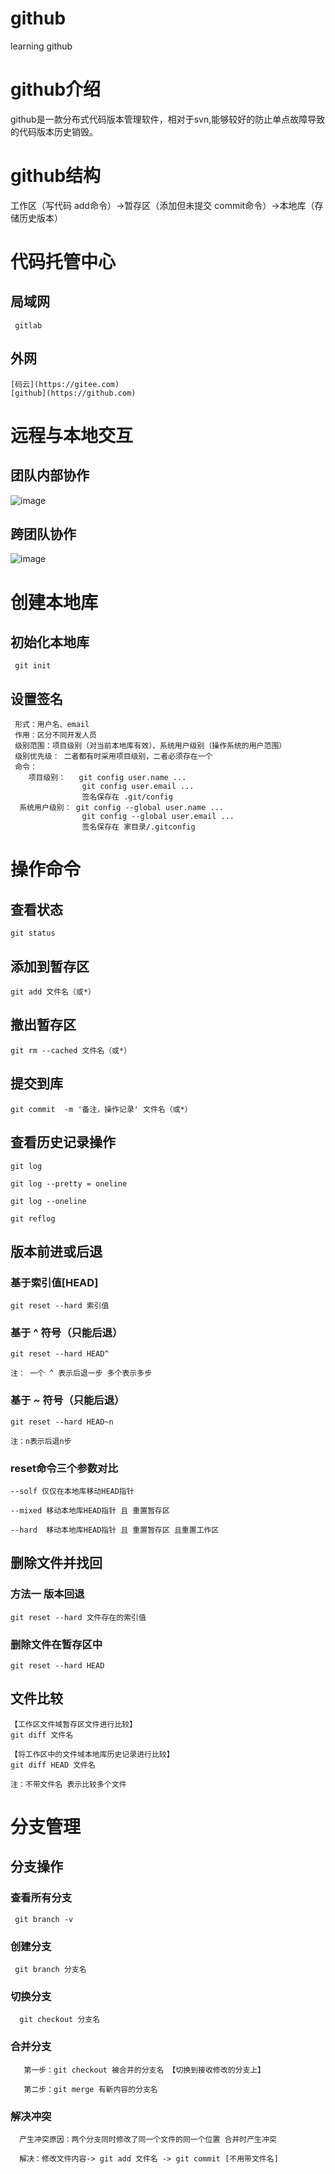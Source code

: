# github
learning github

# github介绍
github是一款分布式代码版本管理软件，相对于svn,能够较好的防止单点故障导致的代码版本历史销毁。

# github结构
工作区（写代码  add命令）->暂存区（添加但未提交 commit命令）->本地库（存储历史版本）

# 代码托管中心
  ## 局域网
     gitlab
  ## 外网
    [码云](https://gitee.com)
    [github](https://github.com)

# 远程与本地交互

## 团队内部协作
 ![image](https://github.com/lxf603533700/github/blob/master/team.png)

## 跨团队协作
 ![image](https://github.com/lxf603533700/github/blob/master/teams.png)

# 创建本地库

## 初始化本地库
     git init

## 设置签名
     形式：用户名、email
     作用：区分不同开发人员
     级别范围：项目级别（对当前本地库有效）、系统用户级别（操作系统的用户范围）
     级别优先级： 二者都有时采用项目级别，二者必须存在一个
     命令：
        项目级别：   git config user.name ...
                    git config user.email ...
                    签名保存在 .git/config 
      系统用户级别： git config --global user.name ...
                    git config --global user.email ...
                    签名保存在 家目录/.gitconfig 

# 操作命令

## 查看状态
    
    git status

## 添加到暂存区
   
    git add 文件名（或*）

## 撤出暂存区
   
    git rm --cached 文件名（或*）
    
## 提交到库
    
    git commit  -m '备注，操作记录' 文件名（或*）
    
## 查看历史记录操作
    
    git log
    
    git log --pretty = oneline
    
    git log --oneline
    
    git reflog 
    
## 版本前进或后退

### 基于索引值[HEAD]
    git reset --hard 索引值

### 基于 ^ 符号（只能后退）
    
    git reset --hard HEAD^
    
    注： 一个 ^ 表示后退一步 多个表示多步

### 基于 ~ 符号（只能后退）
    
    git reset --hard HEAD~n
    
    注：n表示后退n步

### reset命令三个参数对比
    
    --solf 仅仅在本地库移动HEAD指针
    
    --mixed 移动本地库HEAD指针 且 重置暂存区
    
    --hard  移动本地库HEAD指针 且 重置暂存区 且重置工作区

## 删除文件并找回

### 方法一 版本回退
    
    git reset --hard 文件存在的索引值
    
### 删除文件在暂存区中
    
    git reset --hard HEAD
    
## 文件比较
    
    【工作区文件域暂存区文件进行比较】
    git diff 文件名   
    
    【将工作区中的文件域本地库历史记录进行比较】
    git diff HEAD 文件名  
    
    注：不带文件名 表示比较多个文件
    
 # 分支管理
 
 ## 分支操作
   
   ### 查看所有分支
     
     git branch -v
      
   ### 创建分支
     
     git branch 分支名
   
   ### 切换分支
      
      git checkout 分支名
      
   ### 合并分支
       
       第一步：git checkout 被合并的分支名 【切换到接收修改的分支上】
       
       第二步：git merge 有新内容的分支名 
   
   ### 解决冲突
      
      产生冲突原因：两个分支同时修改了同一个文件的同一个位置 合并时产生冲突
      
      解决：修改文件内容-> git add 文件名 -> git commit [不用带文件名] 
